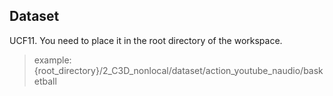 ## Dataset
UCF11. You need to place it in the root directory of the workspace.

> example: {root_directory}/2_C3D_nonlocal/dataset/action_youtube_naudio/basketball
